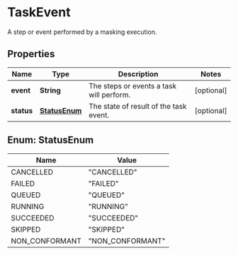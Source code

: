 

# TaskEvent

A step or event performed by a masking execution.

## Properties

Name | Type | Description | Notes
------------ | ------------- | ------------- | -------------
**event** | **String** | The steps or events a task will perform. |  [optional]
**status** | [**StatusEnum**](#StatusEnum) | The state of result of the task event. |  [optional]



## Enum: StatusEnum

Name | Value
---- | -----
CANCELLED | &quot;CANCELLED&quot;
FAILED | &quot;FAILED&quot;
QUEUED | &quot;QUEUED&quot;
RUNNING | &quot;RUNNING&quot;
SUCCEEDED | &quot;SUCCEEDED&quot;
SKIPPED | &quot;SKIPPED&quot;
NON_CONFORMANT | &quot;NON_CONFORMANT&quot;



